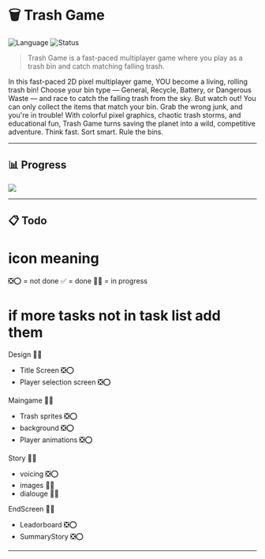 # 🗑️ Trash Game

![Language](https://img.shields.io/badge/language-Python-blue?logo=python)
![Status](https://img.shields.io/badge/status-WIP-yellow)

> Trash Game is a fast-paced multiplayer game where you play as a trash bin and catch matching falling trash.

In this fast-paced 2D pixel multiplayer game, YOU become a living, rolling trash bin! Choose your bin type — General, Recycle, Battery, or Dangerous Waste — and race to catch the falling trash from the sky. But watch out! You can only collect the items that match your bin. Grab the wrong junk, and you're in trouble! With colorful pixel graphics, chaotic trash storms, and educational fun, Trash Game turns saving the planet into a wild, competitive adventure.
Think fast. Sort smart. Rule the bins.

---

## 📊 Progress

![](https://geps.dev/progress/60)

---

## 📋 Todo
# icon meaning
❎⭕ = not done
✅ = done
👷🏻 = in progress

# if more tasks not in task list add them

Design 👷🏻
- Title Screen ❎⭕
- Player selection screen ❎⭕

Maingame 👷🏻 
- Trash sprites ❎⭕
- background ❎⭕
- Player animations ❎⭕

Story 👷🏻
- voicing ❎⭕
- images 👷🏻
- dialouge 👷🏻

EndScreen 👷🏻
- Leadorboard ❎⭕
- SummaryStory ❎⭕

---
